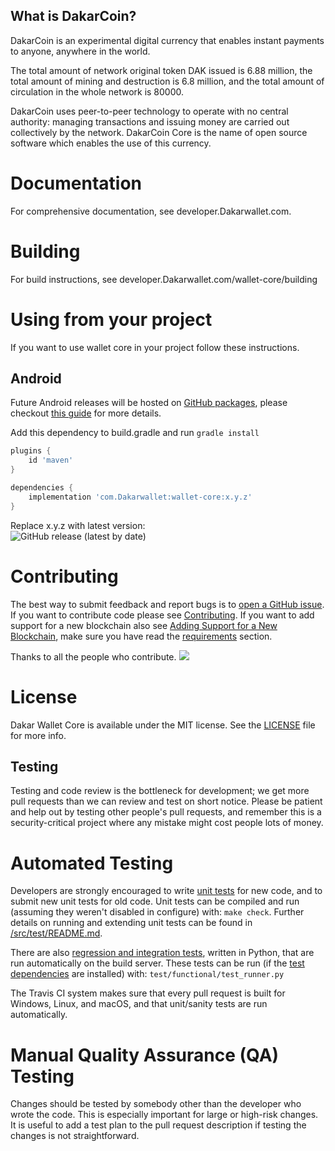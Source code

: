 What is DakarCoin?
----------------

DakarCoin is an experimental digital currency that enables instant payments to
anyone, anywhere in the world.

The total amount of network original token DAK issued is 6.88 million, the total amount of mining and destruction is 6.8 million, and the total amount of circulation in the whole network is 80000.

DakarCoin uses peer-to-peer technology to operate
with no central authority: managing transactions and issuing money are carried
out collectively by the network. DakarCoin Core is the name of open source
software which enables the use of this currency.



# Documentation

For comprehensive documentation, see developer.Dakarwallet.com.

# Building

For build instructions, see developer.Dakarwallet.com/wallet-core/building


# Using from your project

If you want to use wallet core in your project follow these instructions.

## Android

Future Android releases will be hosted on [GitHub packages](https://github.com/Dakarwallet/wallet-core/packages/700258), please checkout [this guide](https://docs.github.com/en/packages/guides/configuring-gradle-for-use-with-github-packages#installing-a-package) for more details.

Add this dependency to build.gradle and run `gradle install`

```groovy
plugins {
    id 'maven'
}

dependencies {
    implementation 'com.Dakarwallet:wallet-core:x.y.z'
}
```
Replace x.y.z with latest version:  
![GitHub release (latest by date)](https://img.shields.io/github/v/release/Dakarwallet/wallet-core)



# Contributing

The best way to submit feedback and report bugs is to [open a GitHub issue](https://github.com/Dakarwallet/wallet-core/issues/new).
If you want to contribute code please see [Contributing](https://developer.Dakarwallet.com/wallet-core/contributing).
If you want to add support for a new blockchain also see [Adding Support for a New Blockchain](https://developer.Dakarwallet.com/wallet-core/newblockchain), make sure you have read the [requirements](https://developer.Dakarwallet.com/wallet-core/newblockchain#requirements) section.

Thanks to all the people who contribute.
<a href="https://github.com/Dakarwallet/wallet-core/graphs/contributors"><img src="https://opencollective.com/wallet-core/contributors.svg?width=890&button=false" /></a>

# License

Dakar Wallet Core is available under the MIT license. See the [LICENSE](LICENSE) file for more info.

Testing
-------

Testing and code review is the bottleneck for development; we get more pull
requests than we can review and test on short notice. Please be patient and help out by testing
other people's pull requests, and remember this is a security-critical project where any mistake might cost people
lots of money.

# Automated Testing

Developers are strongly encouraged to write [unit tests](src/test/README.md) for new code, and to
submit new unit tests for old code. Unit tests can be compiled and run
(assuming they weren't disabled in configure) with: `make check`. Further details on running
and extending unit tests can be found in [/src/test/README.md](/src/test/README.md).

There are also [regression and integration tests](/test), written
in Python, that are run automatically on the build server.
These tests can be run (if the [test dependencies](/test) are installed) with: `test/functional/test_runner.py`

The Travis CI system makes sure that every pull request is built for Windows, Linux, and macOS, and that unit/sanity tests are run automatically.

# Manual Quality Assurance (QA) Testing

Changes should be tested by somebody other than the developer who wrote the
code. This is especially important for large or high-risk changes. It is useful
to add a test plan to the pull request description if testing the changes is
not straightforward.
